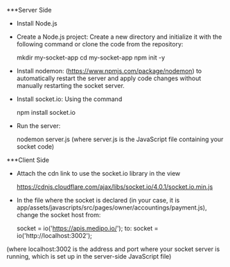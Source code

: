 ***Server Side
- Install Node.js
- Create a Node.js project: Create a new directory and initialize it with the following command or clone the code from the repository:
  
  mkdir my-socket-app
  cd my-socket-app
  npm init -y

- Install nodemon: (https://www.npmjs.com/package/nodemon) to automatically restart the server and apply code changes without manually restarting the socket server.
- Install socket.io: Using the command 

  npm install socket.io

- Run the server: 

  nodemon server.js (where server.js is the JavaScript file containing your socket code)

***Client Side
- Attach the cdn link to use the socket.io library in the view

  https://cdnjs.cloudflare.com/ajax/libs/socket.io/4.0.1/socket.io.min.js
  
- In the file where the socket is declared (in your case, it is app/assets/javascripts/src/pages/owner/accountings/payment.js), change the socket host from:

  socket = io('https://apis.medipo.io/');
to:
  socket = io('http://localhost:3002');

(where localhost:3002 is the address and port where your socket server is running, which is set up in the server-side JavaScript file)
